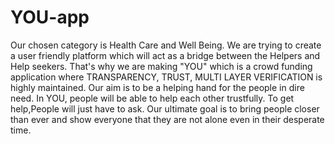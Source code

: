 # YOU-app
Our chosen category is Health Care and Well Being. We are trying to create a  user friendly platform  which will act as a bridge between the Helpers and Help seekers. That's why we are making "YOU" which is a crowd funding application where TRANSPARENCY, TRUST, MULTI LAYER VERIFICATION is highly maintained. Our aim is to be a helping hand for the people in dire need. In YOU, people will be able to help each other trustfully. To get help,People will just have to ask. Our ultimate goal is to bring people closer than ever and show everyone that they are not alone even in their desperate time.
